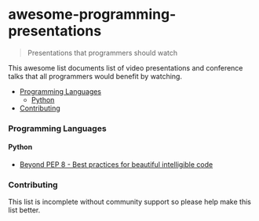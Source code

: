 # awesome-programming-presentations

> Presentations that programmers should watch

This awesome list documents list of video presentations and conference talks that all programmers would benefit by watching.

- [Programming Languages](#programming-languages)
  - [Python](#python)
- [Contributing](#contributing)

### Programming Languages

#### Python

- [Beyond PEP 8 - Best practices for beautiful intelligible code](https://www.youtube.com/watch?v=wf-BqAjZb8M)

### Contributing

This list is incomplete without community support so please help make this list better.
